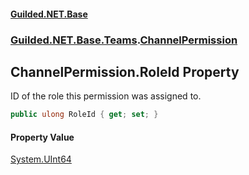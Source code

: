 
#### [Guilded.NET.Base](index 'index')
### [Guilded.NET.Base.Teams](index#Guilded_NET_Base_Teams 'Guilded.NET.Base.Teams').[ChannelPermission](ChannelPermission 'Guilded.NET.Base.Teams.ChannelPermission')
## ChannelPermission.RoleId Property
ID of the role this permission was assigned to.  
```csharp
public ulong RoleId { get; set; }
```

#### Property Value
[System.UInt64](https://docs.microsoft.com/en-us/dotnet/api/System.UInt64 'System.UInt64')
